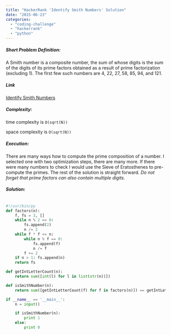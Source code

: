 ```yaml
---
title: "HackerRank 'Identify Smith Numbers' Solution"
date: "2015-06-23"
categories: 
  - "coding-challenge"
  - "hackerrank"
  - "python"
---
```


##### Short Problem Definition:

A Smith number is a composite number, the sum of whose digits is the sum of the digits of its prime factors obtained as a result of prime factorization (excluding 1). The first few such numbers are 4, 22, 27, 58, 85, 94, and 121.

##### Link

[Identify Smith Numbers](https://www.hackerrank.com/challenges/identify-smith-numbers)

##### Complexity:

time complexity is `O(sqrt(N))`

space complexity is `O(sqrt(N))`

##### Execution:

There are many ways how to compute the prime composition of a number. I selected one with two optimization steps, there are many more. If there were many numbers to check I would use the Sieve of Eratosthenes to pre-compute the primes. The rest of the solution is straight forward. _Do not forget that prime factors can also contain multiple digits._

##### Solution:

```python

#!/usr/bin/py
def factors(n):
    f, fs = 3, []
    while n % 2 == 0:
        fs.append(2)
        n /= 2
    while f * f <= n:
        while n % f == 0:
            fs.append(f)
            n /= f
        f += 2
    if n > 1: fs.append(n)
    return fs

def getIntLetterCount(n):
    return sum([int(l) for l in list(str(n))])

def isSmithNumber(n):
    return sum([getIntLetterCount(f) for f in factors(n)]) == getIntLetterCount(n)

if __name__ == '__main__':
    n = input()

    if isSmithNumber(n):
        print 1
    else:
        print 0
```
